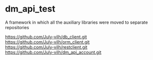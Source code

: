 # dm_api_test

A framework in which all the auxiliary libraries were moved to separate repositories

https://github.com/July-vilh/db_client.git  
https://github.com/July-vilh/orm_client.git  
https://github.com/July-vilh/restclient.git  
https://github.com/July-vilh/dm_api_account.git  